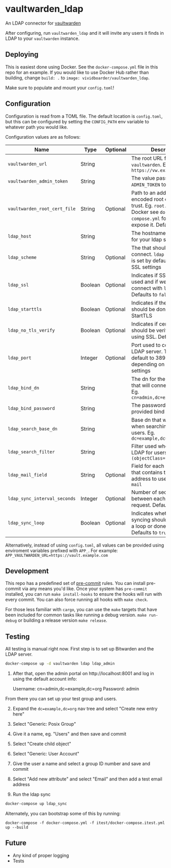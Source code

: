 # vaultwarden_ldap
An LDAP connector for [vaultwarden](https://github.com/dani-garcia/vaultwarden)

After configuring, run `vaultwarden_ldap` and it will invite any users it finds in LDAP to your `vaultwarden` instance.

## Deploying

This is easiest done using Docker. See the `docker-compose.yml` file in this repo for an example. If you would like to use Docker Hub rather than building, change `build: .` to `image: vividboarder/vaultwarden_ldap`.

Make sure to populate and mount your `config.toml`!

## Configuration

Configuration is read from a TOML file. The default location is `config.toml`, but this can be configured by setting the `CONFIG_PATH` env variable to whatever path you would like.

Configuration values are as follows:

|Name|Type|Optional|Description|
|----|----|--------|-----------|
|`vaultwarden_url`|String||The root URL for accessing `vaultwarden`. Eg: `https://vw.example.com`|
|`vaultwarden_admin_token`|String||The value passed as `ADMIN_TOKEN` to `vaultwarden`|
|`vaultwarden_root_cert_file`|String|Optional|Path to an additional der-encoded root certificate to trust. Eg. `root.cert`. If using Docker see `docker-compose.yml` for how to expose it. Defaults to `empty`|
|`ldap_host`|String||The hostname or IP address for your ldap server|
|`ldap_scheme`|String|Optional|The that should be used to connect. `ldap` or `ldaps`. This is set by default based on SSL settings|
|`ldap_ssl`|Boolean|Optional|Indicates if SSL should be used and if we should connect with `ldaps`. Defaults to `false`|
|`ldap_starttls`|Boolean|Optional|Indicates if the connection should be done using StartTLS|
|`ldap_no_tls_verify`|Boolean|Optional|Indicates if certificate should be verified when using SSL. Defaults to `true`|
|`ldap_port`|Integer|Optional|Port used to connect to the LDAP server. This will default to 389 or 636, depending on your SSL settings|
|`ldap_bind_dn`|String||The dn for the bind user that will connect to LDAP. Eg. `cn=admin,dc=example,dc=org`|
|`ldap_bind_password`|String||The password for the provided bind user.|
|`ldap_search_base_dn`|String||Base dn that will be used when searching LDAP for users. Eg. `dc=example,dc=org`|
|`ldap_search_filter`|String||Filter used when searching LDAP for users. Eg. `(&(objectClass=*)(uid=*))`|
|`ldap_mail_field`|String|Optional|Field for each user record that contains the email address to use. Defaults to `mail`|
|`ldap_sync_interval_seconds`|Integer|Optional|Number of seconds to wait between each LDAP request. Defaults to `60`|
|`ldap_sync_loop`|Boolean|Optional|Indicates whether or not syncing should be polled in a loop or done once. Defaults to `true`|

Alternatively, instead of using `config.toml`, all values can be provided using enviroment variables prefixed with `APP_`. For example: `APP_VAULTWARDEN_URL=https://vault.example.com`

## Development

This repo has a predefined set of [pre-commit](https://pre-commit.com) rules. You can install pre-commit via any means you'd like. Once your system has `pre-commit` installed, you can run `make install-hooks` to ensure the hooks will run with every commit. You can also force running all hooks with `make check`.

For those less familiar with `cargo`, you can use the `make` targets that have been included for common tasks like running a debug version. `make run-debug` or building a release version `make release`.

## Testing

All testing is manual right now. First step is to set up Bitwarden and the LDAP server.

```bash
docker-compose up -d vaultwarden ldap ldap_admin
```

1. After that, open the admin portal on http://localhost:8001 and log in using the default account info:

    Username: cn=admin,dc=example,dc=org
    Password: admin

From there you can set up your test group and users.

2. Expand the `dc=example,dc=org` nav tree and select "Create new entry here"
3. Select "Generic: Posix Group"
4. Give it a name, eg. "Users" and then save and commit
5. Select "Create child object"
6. Select "Generic: User Account"
7. Give the user a name and select a group ID number and save and commit
8. Select "Add new attribute" and select "Email" and then add a test email address

9. Run the ldap sync

```bash
docker-compose up ldap_sync
```

Alternately, you can bootstrap some of this by running:

    docker-compose -f docker-compose.yml -f itest/docker-compose.itest.yml up --build

## Future

* Any kind of proper logging
* Tests
